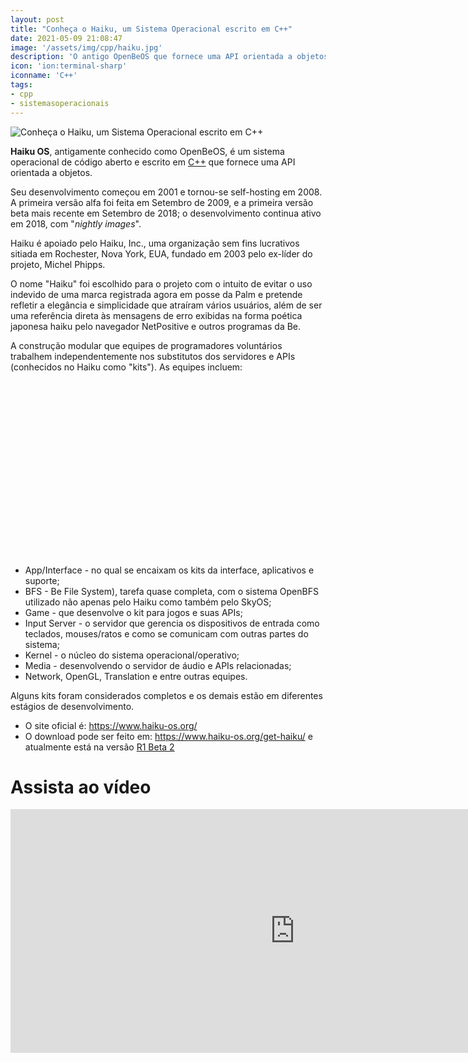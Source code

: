 ```yaml
---
layout: post
title: "Conheça o Haiku, um Sistema Operacional escrito em C++"
date: 2021-05-09 21:08:47
image: '/assets/img/cpp/haiku.jpg'
description: 'O antigo OpenBeOS que fornece uma API orientada a objetos.'
icon: 'ion:terminal-sharp'
iconname: 'C++'
tags:
- cpp
- sistemasoperacionais
---
```


![Conheça o Haiku, um Sistema Operacional escrito em C++](/assets/img/cpp/haiku.jpg)


**Haiku OS**, antigamente conhecido como OpenBeOS, é um sistema operacional de código aberto e escrito em [C++](https://terminalroot.com.br/cpp) que fornece uma API orientada a objetos.

Seu desenvolvimento começou em 2001 e tornou-se self-hosting em 2008. A primeira versão alfa foi feita em Setembro de 2009, e a primeira versão beta mais recente em Setembro de 2018; o desenvolvimento continua ativo em 2018, com "*nightly images*".

Haiku é apoiado pelo Haiku, Inc., uma organização sem fins lucrativos sitiada em Rochester, Nova York, EUA, fundado em 2003 pelo ex-líder do projeto, Michel Phipps.

O nome "Haiku" foi escolhido para o projeto com o intuito de evitar o uso indevido de uma marca registrada agora em posse da Palm e pretende refletir a elegância e simplicidade que atraíram vários usuários, além de ser uma referência direta às mensagens de erro exibidas na forma poética japonesa haiku pelo navegador NetPositive e outros programas da Be. 

A construção modular que equipes de programadores voluntários trabalhem independentemente nos substitutos dos servidores e APIs (conhecidos no Haiku como "kits"). As equipes incluem:

<!-- QUADRADO -->
<script async src="//pagead2.googlesyndication.com/pagead/js/adsbygoogle.js"></script>
<ins class="adsbygoogle"
style="display:inline-block;width:336px;height:280px"
data-ad-client="ca-pub-2838251107855362"
data-ad-slot="5351066970"></ins>
<script>
(adsbygoogle = window.adsbygoogle || []).push({});
</script>


+ App/Interface - no qual se encaixam os kits da interface, aplicativos e suporte;
+ BFS - Be File System), tarefa quase completa, com o sistema OpenBFS utilizado não apenas pelo Haiku como também pelo SkyOS;
+ Game - que desenvolve o kit para jogos e suas APIs;
+ Input Server - o servidor que gerencia os dispositivos de entrada como teclados, mouses/ratos e como se comunicam com outras partes do sistema;
+ Kernel - o núcleo do sistema operacional/operativo;
+ Media - desenvolvendo o servidor de áudio e APIs relacionadas;
+ Network, OpenGL, Translation e entre outras equipes.

Alguns kits foram considerados completos e os demais estão em diferentes estágios de desenvolvimento.

+ O site oficial é: <https://www.haiku-os.org/>
+ O download pode ser feito em: <https://www.haiku-os.org/get-haiku/> e atualmente está na versão [R1 Beta 2](https://www.haiku-os.org/get-haiku/r1beta2/)

# Assista ao vídeo

<iframe width="910" height="390" src="https://www.youtube.com/embed/yCjk8mtj2us" frameborder="0" allow="accelerometer; autoplay; encrypted-media; gyroscope; picture-in-picture" allowfullscreen></iframe> 


